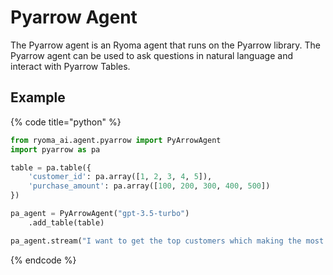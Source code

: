 # Pyarrow Agent

The Pyarrow agent is an Ryoma agent that runs on the Pyarrow library.
The Pyarrow agent can be used to ask questions in natural language and interact with Pyarrow Tables.

## Example

{% code title="python" %}

```python
from ryoma_ai.agent.pyarrow import PyArrowAgent
import pyarrow as pa

table = pa.table({
    'customer_id': pa.array([1, 2, 3, 4, 5]),
    'purchase_amount': pa.array([100, 200, 300, 400, 500])
})

pa_agent = PyArrowAgent("gpt-3.5-turbo")
    .add_table(table)

pa_agent.stream("I want to get the top customers which making the most purchases")
```
{% endcode %}
